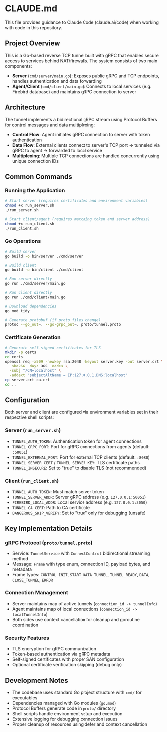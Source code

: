 # CLAUDE.md

This file provides guidance to Claude Code (claude.ai/code) when working with code in this repository.

## Project Overview

This is a Go-based reverse TCP tunnel built with gRPC that enables secure access to services behind NAT/firewalls. The system consists of two main components:

- **Server** (`cmd/server/main.go`): Exposes public gRPC and TCP endpoints, handles authentication and data forwarding
- **Agent/Client** (`cmd/client/main.go`): Connects to local services (e.g. Firebird database) and maintains gRPC connection to server

## Architecture

The tunnel implements a bidirectional gRPC stream using Protocol Buffers for control messages and data multiplexing:

- **Control Flow**: Agent initiates gRPC connection to server with token authentication
- **Data Flow**: External clients connect to server's TCP port → tunneled via gRPC to agent → forwarded to local service
- **Multiplexing**: Multiple TCP connections are handled concurrently using unique connection IDs

## Common Commands

### Running the Application
```bash
# Start server (requires certificates and environment variables)
chmod +x run_server.sh
./run_server.sh

# Start client/agent (requires matching token and server address)  
chmod +x run_client.sh
./run_client.sh
```

### Go Operations
```bash
# Build server
go build -o bin/server ./cmd/server

# Build client
go build -o bin/client ./cmd/client  

# Run server directly
go run ./cmd/server/main.go

# Run client directly
go run ./cmd/client/main.go

# Download dependencies
go mod tidy

# Generate protobuf (if proto files change)
protoc --go_out=. --go-grpc_out=. proto/tunnel.proto
```

### Certificate Generation
```bash
# Generate self-signed certificates for TLS
mkdir -p certs
cd certs
openssl req -x509 -newkey rsa:2048 -keyout server.key -out server.crt \
  -sha256 -days 365 -nodes \
  -subj "/CN=localhost" \
  -addext "subjectAltName = IP:127.0.0.1,DNS:localhost"
cp server.crt ca.crt
cd ..
```

## Configuration

Both server and client are configured via environment variables set in their respective shell scripts:

### Server (`run_server.sh`)
- `TUNNEL_AUTH_TOKEN`: Authentication token for agent connections
- `TUNNEL_GRPC_PORT`: Port for gRPC connections from agents (default: `:50051`)
- `TUNNEL_EXTERNAL_PORT`: Port for external TCP clients (default: `:8080`) 
- `TUNNEL_SERVER_CERT` / `TUNNEL_SERVER_KEY`: TLS certificate paths
- `TUNNEL_INSECURE`: Set to "true" to disable TLS (not recommended)

### Client (`run_client.sh`)
- `TUNNEL_AUTH_TOKEN`: Must match server token
- `TUNNEL_SERVER_ADDR`: Server gRPC address (e.g. `127.0.0.1:50051`)
- `FIREBIRD_LOCAL_ADDR`: Local service address (e.g. `127.0.0.1:3050`)
- `TUNNEL_CA_CERT`: Path to CA certificate
- `DANGEROUS_SKIP_VERIFY`: Set to "true" only for debugging (unsafe)

## Key Implementation Details

### gRPC Protocol (`proto/tunnel.proto`)
- Service: `TunnelService` with `ConnectControl` bidirectional streaming method
- Message: `Frame` with type enum, connection ID, payload bytes, and metadata
- Frame types: `CONTROL_INIT`, `START_DATA_TUNNEL`, `TUNNEL_READY`, `DATA`, `CLOSE_TUNNEL`, `ERROR`

### Connection Management
- Server maintains map of active tunnels (`connection_id -> tunnelInfo`)
- Agent maintains map of local connections (`connection_id -> localTunnelInfo`)
- Both sides use context cancellation for cleanup and goroutine coordination

### Security Features
- TLS encryption for gRPC communication
- Token-based authentication via gRPC metadata
- Self-signed certificates with proper SAN configuration
- Optional certificate verification skipping (debug only)

## Development Notes

- The codebase uses standard Go project structure with `cmd/` for executables
- Dependencies managed with Go modules (`go.mod`)
- Protocol Buffers generate code in `proto/` directory
- Shell scripts handle environment setup and execution
- Extensive logging for debugging connection issues
- Proper cleanup of resources using defer and context cancellation